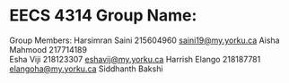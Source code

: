# EECS 4314 Group Name: 
Group Members: 
Harsimran Saini    215604960    saini19@my.yorku.ca
Aisha Mahmood      217714189    
Esha Viji          218123307    eshavij@my.yorku.ca
Harrish Elango     218187781    elangoha@my.yorku.ca
Siddhanth Bakshi   
